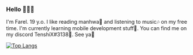 ### Hello 👋👋👋
I'm Farel. 19 y.o.
I like reading manhwa📖 and listening to music🎶 on my free time.
I'm currently learning mobile development stuff📱.
You can find me on my discord TenshiX#3138🔎.
See ya🙌



[![Top Langs](https://github-readme-stats.vercel.app/api/top-langs/?username=Tenshi-X&theme=material-palenight&layout=compact)](https://github.com/Tenshi-X/)

<!--
**Tenshi-X/Tenshi-X** is a ✨ _special_ ✨ repository because its `README.md` (this file) appears on your GitHub profile.

Here are some ideas to get you started:

- 🔭 I’m currently working on ...
- 🌱 I’m currently learning ...
- 👯 I’m looking to collaborate on ...
- 🤔 I’m looking for help with ...
- 💬 Ask me about ...
- 📫 How to reach me: ...
- 😄 Pronouns: ...
- ⚡ Fun fact: ...
-->
